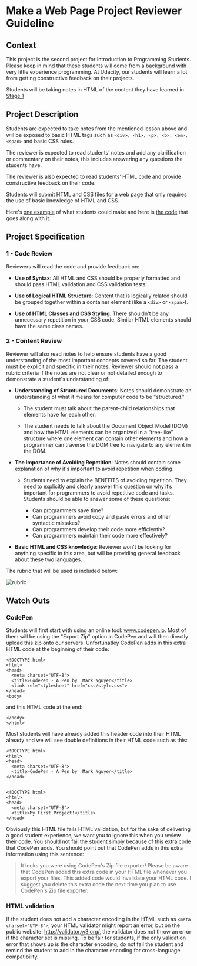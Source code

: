 Make a Web Page Project Reviewer Guideline
==========================================

## Context

This project is the second project for Introduction to Programming Students. Please keep in mind that these students will come from a background with very little experience programming. At Udacity, our students will learn a lot from getting constructive feedback on their projects.

Students will be taking notes in HTML of the content they have learned in [Stage 1](https://www.udacity.com/course/viewer#!/c-ud000/l-4148129067/m-3646748863)

## Project Description

Students are expected to take notes from the mentioned lesson above and will be exposed to basic HTML tags such as `<div>, <h1>, <p>, <b>, <em>, <span>` and basic CSS rules.

The reviewer is expected to read students’ notes and add any clarification or commentary on their notes, this includes answering any questions the students have.

The reviewer is also expected to read students’ HTML code and provide constructive feedback on their code.

Students will submit HTML and CSS files for a web page that only requires the use of basic knowledge of HTML and CSS. 

Here's <a href="http://codepen.io/AndyAtUdacity/full/PwKdry/" target="_blank">one example</a> of what students could make and here is <a href="http://codepen.io/AndyAtUdacity/pen/PwKdry?editors=110" target="_blank">the code</a> that goes along with it.

## Project Specification

### 1 - Code Review

Reviewers will read the code and provide feedback on:

* **Use of Syntax**: All HTML and CSS should be properly formatted and should pass HTML validation and CSS validation tests.

* **Use of Logical HTML Structure**: Content that is logically related should be grouped together within a container element (like a `<div>` or `<span>`).

* **Use of HTML Classes and CSS Styling**: There shouldn't be any unnecessary repetition in your CSS code. Similar HTML elements should have the same class names.

### 2 - Content Review

Reviewer will also read notes to help ensure students have a good understanding of the most important concepts covered so far. The student must be explicit and specific in their notes. Reviewer should not pass a rubric criteria if the notes are not clear or not detailed enough to demonstrate a student's understanding of:

* **Understanding of Structured Documents**: Notes should demonstrate an understanding of what it means for computer code to be "structured."

  *  The student must talk about the parent-child relationships that elements have for each other. 

  * The student needs to talk about the Document Object Model (DOM) and how the HTML elements can be organized in a “tree-like” structure where one element can contain other elements and how a programmer can traverse the DOM tree to navigate to any element in the DOM.

* **The Importance of Avoiding Repetition**: Notes should contain some explanation of why it's important to avoid repetition when coding.

  * Students need to explain the BENEFITS of avoiding repetition. They need to explicitly and clearly answer this question on why it’s important for programmers to avoid repetitive code and tasks. Students should be able to answer some of these questions:
  
      * Can programmers save time?
      * Can programmers avoid copy and paste errors and other syntactic mistakes?
      * Can programmers develop their code more efficiently?
      * Can programmers maintain their code more effectively?

* **Basic HTML and CSS knowledge**: Reviewer won't be looking for anything specific in this area, but will be providing general feedback about these two languages.

The rubric that will be used is included below:

![rubric](http://i.imgur.com/fEKDPg4.png)

## Watch Outs

### CodePen
Students will first start with using an online tool: www.codepen.io. Most of them will be using the "Export Zip" option in CodePen and will then directly upload this zip onto our servers. Unfortunatley CodePen adds in this extra HTML code at the beginning of their code:

```
<!DOCTYPE html>
<html>
<head>
  <meta charset="UTF-8">
  <title>CodePen - A Pen by  Mark Nguyen</title>
  <link rel="stylesheet" href="css/style.css">
</head>
<body>
```

and this HTML code at the end:

```
</body>
</html>
```

Most students will have already added this header code into their HTML already and we will see double definitions in their HTML code such as this:

```
<!DOCTYPE html>
<html>
<head>
  <meta charset="UTF-8">
  <title>CodePen - A Pen by  Mark Nguyen</title>
</head>


<!DOCTYPE html>
<html>
<head>
  <meta charset="UTF-8">
  <title>My First Project!</title>
</head>
```

Obviously this HTML file fails HTML validation, but for the sake of delivering a good student experience, we want you to ignore this when you review their code. You should not fail the student simply because of this extra code that CodePen adds. You should point out that CodePen adds in this extra information using this sentence:

> It looks you were using CodePen's Zip file exporter! Please be aware that CodePen added this extra code in your HTML file whenever you export your files. This added code would invalidate your HTML code. I suggest you delete this extra code the next time you plan to use CodePen's Zip file exporter.

### HTML validation

If the student does not add a character encoding in the HTML such as `<meta charset="UTF-8">`, your HTML validator might report an error, but on the public website: http://validator.w3.org/, the validator does not throw an error if the character set is missing. To be fair for students, if the only validation error that shows up is the character encoding, do not fail the student and remind the student to add in the character encoding for cross-language compatibility.

